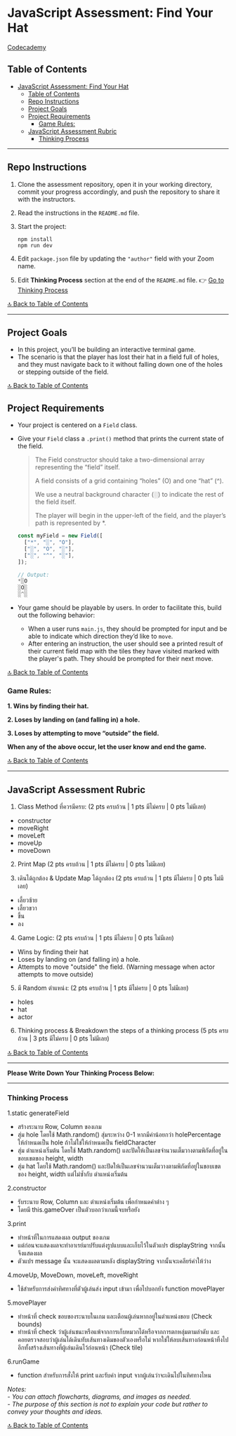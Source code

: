 # JavaScript Assessment: Find Your Hat

[Codecademy](https://www.codecademy.com/projects/practice/find-your-hat)

## Table of Contents

- [JavaScript Assessment: Find Your Hat](#javascript-assessment-find-your-hat)
  - [Table of Contents](#table-of-contents)
  - [Repo Instructions](#repo-instructions)
  - [Project Goals](#project-goals)
  - [Project Requirements](#project-requirements)
    - [Game Rules:](#game-rules)
  - [JavaScript Assessment Rubric](#javascript-assessment-rubric)
    - [Thinking Process](#thinking-process)

---

## Repo Instructions

1. Clone the assessment repository, open it in your working directory, commit your progress accordingly, and push the repository to share it with the instructors.
2. Read the instructions in the `README.md` file.
3. Start the project:

   ```terminal
   npm install
   npm run dev
   ```

4. Edit `package.json` file by updating the `"author"` field with your Zoom name.
5. Edit **Thinking Process** section at the end of the `README.md` file. 👉 [Go to Thinking Process](#thinking-process)

[🔝 Back to Table of Contents](#table-of-contents)

---

## Project Goals

- In this project, you’ll be building an interactive terminal game.
- The scenario is that the player has lost their hat in a field full of holes, and they must navigate back to it without falling down one of the holes or stepping outside of the field.

[🔝 Back to Table of Contents](#table-of-contents)

## Project Requirements

- Your project is centered on a `Field` class.
- Give your `Field` class a `.print()` method that prints the current state of the field.

  > The Field constructor should take a two-dimensional array representing the “field” itself.
  >
  > A field consists of a grid containing “holes” (O) and one “hat” (^).
  >
  > We use a neutral background character (░) to indicate the rest of the field itself.
  >
  > The player will begin in the upper-left of the field, and the player’s path is represented by \*.

  ```js
  const myField = new Field([
  	["*", "░", "O"],
  	["░", "O", "░"],
  	["░", "^", "░"],
  ]);

  // Output:
  *░O
  ░O░
  ░^░

  ```

- Your game should be playable by users. In order to facilitate this, build out the following behavior:

  - When a user runs `main.js`, they should be prompted for input and be able to indicate which direction they’d like to `move`.
  - After entering an instruction, the user should see a printed result of their current field map with the tiles they have visited marked with the player's path. They should be prompted for their next move.

[🔝 Back to Table of Contents](#table-of-contents)

### Game Rules:

**1. Wins by finding their hat.**

**2. Loses by landing on (and falling in) a hole.**

**3. Loses by attempting to move “outside” the field.**

**When any of the above occur, let the user know and end the game.**

[🔝 Back to Table of Contents](#table-of-contents)

---

## JavaScript Assessment Rubric

1. Class Method ที่ควรมีครบ: (2 pts ครบถ้วน | 1 pts มีไม่ครบ | 0 pts ไม่มีเลย)

- constructor
- moveRight
- moveLeft
- moveUp
- moveDown

2. Print Map (2 pts ครบถ้วน | 1 pts มีไม่ครบ | 0 pts ไม่มีเลย)

3. เดินได้ถูกต้อง & Update Map ได้ถูกต้อง (2 pts ครบถ้วน | 1 pts มีไม่ครบ | 0 pts ไม่มีเลย)

- เลี้ยวซ้าย
- เลี้ยวขวา
- ขึ้น
- ลง

4. Game Logic: (2 pts ครบถ้วน | 1 pts มีไม่ครบ | 0 pts ไม่มีเลย)

- Wins by finding their hat
- Loses by landing on (and falling in) a hole.
- Attempts to move "outside" the field. (Warning message when actor attempts to move outside)

5. มี Random ตำแหน่ง: (2 pts ครบถ้วน | 1 pts มีไม่ครบ | 0 pts ไม่มีเลย)

- holes
- hat
- actor

6. Thinking process & Breakdown the steps of a thinking process (5 pts ครบถ้วน | 3 pts มีไม่ครบ | 0 pts ไม่มีเลย)

[🔝 Back to Table of Contents](#table-of-contents)

---

**Please Write Down Your Thinking Process Below:**

---

### Thinking Process

1.static generateField
- สร้างระนาบ Row, Column ของเกม
- สุ่ม hole โดยใช้ Math.random() สุ่มระหว่าง 0-1 หากมีค่าน้อยกว่า holePercentage ให้กำหนดเป็น hole ถ้าไม่ใช่ให้กำหนดเป็น fieldCharacter
- สุ่ม ตำแหน่งเริ่มต้น โดยใช้ Math.random() และปัดให้เป็นเลขจำนวนเต็มวางตามพิกัดที่อยู่ในขอบเขตของ height, width
- สุ่ม hat โดยใช้ Math.random() และปัดให้เป็นเลขจำนวนเต็มวางตามพิกัดที่อยู่ในขอบเขตของ height, width แต่ไม่ซ้ำกับ ตำแหน่งเริ่มต้น

2.constructor
- รับระนาบ Row, Column และ ตำแหน่งเริ่มต้น เพื่อกำหนดค่าต่าง ๆ
- โดยมี this.gameOver เป็นตัวบอกว่าเกมนี้จบหรือยัง

3.print
- ทำหน้าที่ในการแสดงผล output ของเกม
- แต่ก่อนจะแสดงผลจะทำอาเรย์มาปรับแต่งรูปแบบและเก็บไว้ในตัวแปร displayString จากนั้นจึงแสดงผล
- ตัวแปร message นั้น จะแสดงผลตามหลัง displayString จากนั้นจะเคลียร์ค่าให้ว่าง

4.moveUp, MoveDown, moveLeft, moveRight
- ใช้สำหรับการส่งค่าทิศทางที่ตัวผู้เล่นส่ง input เข้ามา เพื่อไปบอกยัง function movePlayer

5.movePlayer
- ทำหน้าที่ check ขอบของระนาบในเกม และเตือนผู้เล่นหากอยู่ในตำแหน่งขอบ (Check bounds)
- ทำหน้าที่ check ว่าผู้เล่นชนะหรือแพ้จากการเก็บหมวกได้หรือจากการตกหลุ่มตามลำดับ และคอยตรวจสอบว่าผู้เล่นได้เดินทับเส้นทางเดิมของตัวเองหรือไม่ หากใช่ให้ลบเส้นทางก่อนหน้าทิ้งไป อีกทั้งสร้างเส้นทางที่ผู้เล่นเดินไว้ก่อนหน้า (Check tile)

6.runGame
- function สำหรับการสั่งให้ print และรับค่า input จากผู้เล่นว่าจะเดินไปในทิศทางไหน

_Notes:_<br>
_- You can attach flowcharts, diagrams, and images as needed._<br>
_- The purpose of this section is not to explain your code but rather to convey your thoughts and ideas._

[🔝 Back to Table of Contents](#table-of-contents)
